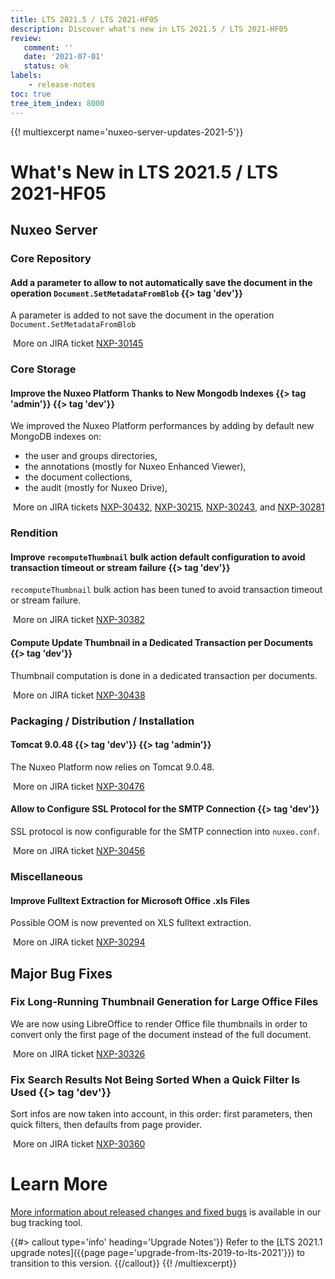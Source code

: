 ```yaml
---
title: LTS 2021.5 / LTS 2021-HF05
description: Discover what's new in LTS 2021.5 / LTS 2021-HF05
review:
   comment: ''
   date: '2021-07-01'
   status: ok
labels:
    - release-notes
toc: true
tree_item_index: 8000
---
```


{{! multiexcerpt name='nuxeo-server-updates-2021-5'}}
# What's New in LTS 2021.5 / LTS 2021-HF05

## Nuxeo Server

### Core Repository

#### Add a parameter to allow to not automatically save the document in the operation `Document.SetMetadataFromBlob` {{> tag 'dev'}}

A parameter is added to not save the document in the operation `Document.SetMetadataFromBlob`

<i class="fa fa-long-arrow-right" aria-hidden="true"></i>&nbsp;More on JIRA ticket [NXP-30145](https://jira.nuxeo.com/browse/NXP-30145)

### Core Storage

#### Improve the Nuxeo Platform Thanks to New Mongodb Indexes {{> tag 'admin'}} {{> tag 'dev'}}

We improved the Nuxeo Platform performances by adding by default new MongoDB indexes on:
 - the user and groups directories,
 - the annotations (mostly for Nuxeo Enhanced Viewer),
 - the document collections,
 - the audit (mostly for Nuxeo Drive),

<i class="fa fa-long-arrow-right" aria-hidden="true"></i>&nbsp;More on JIRA tickets [NXP-30432](https://jira.nuxeo.com/browse/NXP-30432), [NXP-30215](https://jira.nuxeo.com/browse/NXP-30215), [NXP-30243](https://jira.nuxeo.com/browse/NXP-30243), and [NXP-30281](https://jira.nuxeo.com/browse/NXP-30281)

### Rendition

#### Improve `recomputeThumbnail` bulk action default configuration to avoid transaction timeout or stream failure {{> tag 'dev'}}

`recomputeThumbnail` bulk action has been tuned to avoid transaction timeout or stream failure.

<i class="fa fa-long-arrow-right" aria-hidden="true"></i>&nbsp;More on JIRA ticket [NXP-30382](https://jira.nuxeo.com/browse/NXP-30382)

#### Compute Update Thumbnail in a Dedicated Transaction per Documents {{> tag 'dev'}}

Thumbnail computation is done in a dedicated transaction per documents.

<i class="fa fa-long-arrow-right" aria-hidden="true"></i>&nbsp;More on JIRA ticket [NXP-30438](https://jira.nuxeo.com/browse/NXP-30438)

### Packaging / Distribution / Installation

#### Tomcat 9.0.48 {{> tag 'dev'}} {{> tag 'admin'}}

The Nuxeo Platform now relies on Tomcat 9.0.48.

<i class="fa fa-long-arrow-right" aria-hidden="true"></i>&nbsp;More on JIRA ticket [NXP-30476](https://jira.nuxeo.com/browse/NXP-30476)

#### Allow to Configure SSL Protocol for the SMTP Connection {{> tag 'dev'}}

SSL protocol is now configurable for the SMTP connection into `nuxeo.conf`.

<i class="fa fa-long-arrow-right" aria-hidden="true"></i>&nbsp;More on JIRA ticket [NXP-30456](https://jira.nuxeo.com/browse/NXP-30456)

### Miscellaneous

#### Improve Fulltext Extraction for Microsoft Office .xls Files

Possible OOM is now prevented on XLS fulltext extraction.

<i class="fa fa-long-arrow-right" aria-hidden="true"></i>&nbsp;More on JIRA ticket [NXP-30294](https://jira.nuxeo.com/browse/NXP-30294)

## Major Bug Fixes

### Fix Long-Running Thumbnail Generation for Large Office Files

We are now using LibreOffice to render Office file thumbnails in order to convert only the first page of the document instead of the full document.

<i class="fa fa-long-arrow-right" aria-hidden="true"></i>&nbsp;More on JIRA ticket [NXP-30326](https://jira.nuxeo.com/browse/NXP-30326)

### Fix Search Results Not Being Sorted When a Quick Filter Is Used {{> tag 'dev'}}

Sort infos are now taken into account, in this order: first parameters, then quick filters, then defaults from page provider.

<i class="fa fa-long-arrow-right" aria-hidden="true"></i>&nbsp;More on JIRA ticket [NXP-30360](https://jira.nuxeo.com/browse/NXP-30360)

# Learn More

[More information about released changes and fixed bugs](https://jira.nuxeo.com/secure/ReleaseNote.jspa?projectId=10011&version=21307) is available in our bug tracking tool.

{{#> callout type='info' heading='Upgrade Notes'}}
Refer to the [LTS 2021.1 upgrade notes]({{page page='upgrade-from-lts-2019-to-lts-2021'}}) to transition to this version.
{{/callout}}
{{! /multiexcerpt}}

